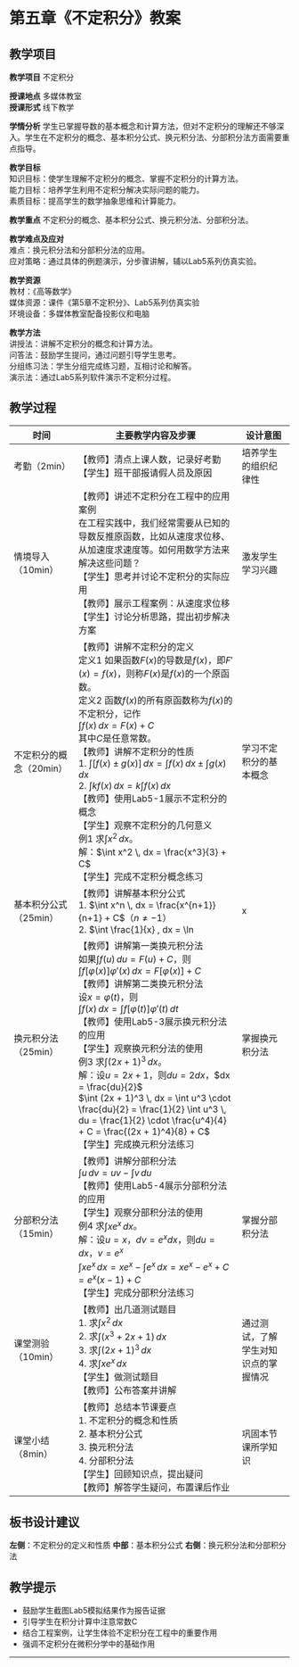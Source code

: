 # 第五章《不定积分》教案

## 教学项目

**教学项目** 不定积分

**授课地点** 多媒体教室  
**授课形式** 线下教学

**学情分析** 学生已掌握导数的基本概念和计算方法，但对不定积分的理解还不够深入。学生在不定积分的概念、基本积分公式、换元积分法、分部积分法方面需要重点指导。

**教学目标**  
知识目标：使学生理解不定积分的概念、掌握不定积分的计算方法。  
能力目标：培养学生利用不定积分解决实际问题的能力。  
素质目标：提高学生的数学抽象思维和计算能力。

**教学重点** 不定积分的概念、基本积分公式、换元积分法、分部积分法。

**教学难点及应对**  
难点：换元积分法和分部积分法的应用。  
应对策略：通过具体的例题演示，分步骤讲解，辅以Lab5系列仿真实验。

**教学资源**  
教材：《高等数学》  
媒体资源：课件《第5章不定积分》、Lab5系列仿真实验  
环境设备：多媒体教室配备投影仪和电脑

**教学方法**  
讲授法：讲解不定积分的概念和计算方法。  
问答法：鼓励学生提问，通过问题引导学生思考。  
分组练习法：学生分组完成练习题，互相讨论和解答。  
演示法：通过Lab5系列软件演示不定积分过程。

## 教学过程

| 时间 | 主要教学内容及步骤 | 设计意图 |
| --- | --- | --- |
| 考勤（2min） | 【教师】清点上课人数，记录好考勤<br>【学生】班干部报请假人员及原因 | 培养学生的组织纪律性 |
| 情境导入（10min） | 【教师】讲述不定积分在工程中的应用案例<br>在工程实践中，我们经常需要从已知的导数反推原函数，比如从速度求位移、从加速度求速度等。如何用数学方法来解决这些问题？<br>【学生】思考并讨论不定积分的实际应用<br>【教师】展示工程案例：从速度求位移<br>【学生】讨论分析思路，提出初步解决方案 | 激发学生学习兴趣 |
| 不定积分的概念（20min） | 【教师】讲解不定积分的定义<br>定义1 如果函数$F(x)$的导数是$f(x)$，即$F'(x) = f(x)$，则称$F(x)$是$f(x)$的一个原函数。<br>定义2 函数$f(x)$的所有原函数称为$f(x)$的不定积分，记作<br>$\int f(x) \, dx = F(x) + C$<br>其中$C$是任意常数。<br>【教师】讲解不定积分的性质<br>1. $\int [f(x) \pm g(x)] \, dx = \int f(x) \, dx \pm \int g(x) \, dx$<br>2. $\int kf(x) \, dx = k\int f(x) \, dx$<br>【教师】使用Lab5-1展示不定积分的概念<br>【学生】观察不定积分的几何意义<br>例1 求$\int x^2 \, dx$。<br>解：$\int x^2 \, dx = \frac{x^3}{3} + C$<br>【学生】完成不定积分概念练习 | 学习不定积分的基本概念 |
| 基本积分公式（25min） | 【教师】讲解基本积分公式<br>1. $\int x^n \, dx = \frac{x^{n+1}}{n+1} + C$（$n \neq -1$）<br>2. $\int \frac{1}{x} \, dx = \ln|x| + C$<br>3. $\int e^x \, dx = e^x + C$<br>4. $\int a^x \, dx = \frac{a^x}{\ln a} + C$<br>5. $\int \sin x \, dx = -\cos x + C$<br>6. $\int \cos x \, dx = \sin x + C$<br>7. $\int \sec^2 x \, dx = \tan x + C$<br>8. $\int \csc^2 x \, dx = -\cot x + C$<br>【教师】使用Lab5-2展示基本积分公式的应用<br>【学生】观察基本积分公式的使用<br>例2 求$\int (x^3 + 2x + 1) \, dx$。<br>解：$\int (x^3 + 2x + 1) \, dx = \int x^3 \, dx + \int 2x \, dx + \int 1 \, dx$<br>$= \frac{x^4}{4} + x^2 + x + C$<br>【学生】完成基本积分公式练习 | 掌握基本积分公式 |
| 换元积分法（25min） | 【教师】讲解第一类换元积分法<br>如果$\int f(u) \, du = F(u) + C$，则<br>$\int f[\varphi(x)]\varphi'(x) \, dx = F[\varphi(x)] + C$<br>【教师】讲解第二类换元积分法<br>设$x = \varphi(t)$，则<br>$\int f(x) \, dx = \int f[\varphi(t)]\varphi'(t) \, dt$<br>【教师】使用Lab5-3展示换元积分法的应用<br>【学生】观察换元积分法的使用<br>例3 求$\int (2x + 1)^3 \, dx$。<br>解：设$u = 2x + 1$，则$du = 2dx$，$dx = \frac{du}{2}$<br>$\int (2x + 1)^3 \, dx = \int u^3 \cdot \frac{du}{2} = \frac{1}{2} \int u^3 \, du = \frac{1}{2} \cdot \frac{u^4}{4} + C = \frac{(2x + 1)^4}{8} + C$<br>【学生】完成换元积分法练习 | 掌握换元积分法 |
| 分部积分法（15min） | 【教师】讲解分部积分法<br>$\int u \, dv = uv - \int v \, du$<br>【教师】使用Lab5-4展示分部积分法的应用<br>【学生】观察分部积分法的使用<br>例4 求$\int x e^x \, dx$。<br>解：设$u = x$，$dv = e^x dx$，则$du = dx$，$v = e^x$<br>$\int x e^x \, dx = x e^x - \int e^x \, dx = x e^x - e^x + C = e^x(x - 1) + C$<br>【学生】完成分部积分法练习 | 掌握分部积分法 |
| 课堂测验（10min） | 【教师】出几道测试题目<br>1. 求$\int x^2 \, dx$<br>2. 求$\int (x^3 + 2x + 1) \, dx$<br>3. 求$\int (2x + 1)^3 \, dx$<br>4. 求$\int x e^x \, dx$<br>【学生】做测试题目<br>【教师】公布答案并讲解 | 通过测试，了解学生对知识点的掌握情况 |
| 课堂小结（8min） | 【教师】总结本节课要点<br>1. 不定积分的概念和性质<br>2. 基本积分公式<br>3. 换元积分法<br>4. 分部积分法<br>【学生】回顾知识点，提出疑问<br>【教师】解答学生疑问，布置课后作业 | 巩固本节课所学知识 |

## 板书设计建议

**左侧**：不定积分的定义和性质
**中部**：基本积分公式
**右侧**：换元积分法和分部积分法

## 教学提示

- 鼓励学生截图Lab5模拟结果作为报告证据
- 引导学生在积分计算中注意常数C
- 结合工程案例，让学生体验不定积分在工程中的重要作用
- 强调不定积分在微积分学中的基础作用

---

<div style="page-break-after: always;"></div>
